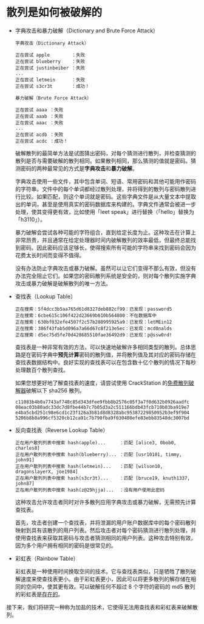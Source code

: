 # 散列是如何被破解的

* 字典攻击和暴力破解（Dictionary and Brute Force Attack）

  ```text
  字典攻击（Dictionary Attack）

  正在尝试 apple        ：失败
  正在尝试 blueberry    ：失败
  正在尝试 justinbeiber ：失败
  ...
  正在尝试 letmein      ：失败
  正在尝试 s3cr3t       ：成功！
  ```

  ```text
  暴力破解（Brute Force Attack）

  正在尝试 aaaa ：失败
  正在尝试 aaab ：失败
  正在尝试 aaac ：失败
  ...
  正在尝试 acdb ：失败
  正在尝试 acdc ：成功！
  ```

  破解散列的最简单方法是试图猜出密码，对每个猜测进行散列，并检查猜测的散列是否与需要破解的散列相同。如果散列相同，那么猜测的值就是密码。猜测密码的两种最常见的方式是**字典攻击**和**暴力破解**。

  字典攻击使用一些文件，其中包含单词、短语、常用密码和其他可能用作密码的字符串。文件中的每个单词都经过散列处理，并将得到的散列与密码散列进行比较。如果匹配，则这个单词就是密码。这些字典文件是从大量文本中提取出的单词，甚至是使用真实的密码数据库来构建的。字典文件通常会被进一步处理，使其变得更有效，比如使用「leet speak」进行替换（「hello」替换为「h3110」）。

  暴力破解会尝试各种可能的字符组合，直到给定长度为止。这种攻击在计算上非常昂贵，并且通常在给定处理器时间内破解散列的效率最低，但最终总能找到密码。因此密码应该足够长，使得搜索所有可能的字符串来找到密码会因为花费太长时间而变得不值得。

  没有办法防止字典攻击或暴力破解。虽然可以让它们变得不那么有效，但没有办法完全阻止它们。如果您的密码散列系统是安全的，则对每个散列实施字典攻击或暴力破解是破解散列的唯一方法。

* 查找表（Lookup Table）

  ```text
  正在搜索：5f4dcc3b5aa765d61d8327deb882cf99：已发现：password5
  正在搜索：6cbe615c106f422d23669b610b564800：不在数据库中
  正在搜索：630bf032efe4507f2c57b280995925a9：已发现：letMEin12
  正在搜索：386f43fab5d096a7a66d67c8f213e5ec：已发现：mcd0nalds
  正在搜索：d5ec75d5fe70d428685510fae36492d9：已发现：p@ssw0rd!
  ```

  查找表是一种非常有效的方法，可以快速地破解许多相同类型的散列。总体思路是在密码字典中**预先计算**密码的散列值，并将散列值及其对应的密码存储在查找表数据结构中。良好实现的查找表可以在包含数十亿个散列的情况下每秒处理数百个散列查找。

  如果您想更好地了解查找表的速度，请尝试使用 CrackStation 的[免费散列破解器](https://crackstation.net/)破解以下 sha256 散列。

  ```text
  c11083b4b0a7743af748c85d343dfee9fbb8b2576c05f3a7f0d632b0926aadfc
  08eac03b80adc33dc7d8fbe44b7c7b05d3a2c511166bdb43fcb710b03ba919e7
  e4ba5cbd251c98e6cd1c23f126a3b81d8d8328abc95387229850952b3ef9f904
  5206b8b8a996cf5320cb12ca91c7b790fba9f030408efe83ebb83548dc3007bd
  ```

* 反向查找表（Reverse Lookup Table）

  ```text
  正在用户散列列表中搜索 hash(apple)...     ：匹配 [alice3, 0bob0, charles8]
  正在用户散列列表中搜索 hash(blueberry)... ：匹配 [usr10101, timmy, john91]
  正在用户散列列表中搜索 hash(letmein)...   ：匹配 [wilson10, dragonslayerX, joe1984]
  正在用户散列列表中搜索 hash(s3cr3t)...    ：匹配 [bruce19, knuth1337, john87]
  正在用户散列列表中搜索 hash(z@29hjja)...  ：没有用户使用此密码
  ```

  这种攻击允许攻击者同时对许多散列应用字典攻击或暴力破解，无需预先计算查找表。

  首先，攻击者创建一个查找表，并将泄漏的用户账户数据库中的每个密码散列映射到具有该散列的用户列表。然后攻击者对每个密码猜测进行散列处理，并使用查找表来获取其密码与攻击者猜测相同的用户列表。这种攻击特别有效，因为多个用户拥有相同的密码是很常见的。

* 彩虹表（Rainbow Table）

  彩虹表是一种使用时间换取空间的技术。它与查找表类似，只是牺牲了散列破解速度来使查找表更小。由于彩虹表更小，因此可以将更多散列的解存储在相同的空间中，使其更有效。可以破解任何不超过 8 个字符的密码的 md5 散列的彩虹表是[存在的](http://www.freerainbowtables.com/en/tables2/)。

接下来，我们将研究一种称为加盐的技术，它使得无法用查找表和彩虹表来破解散列。
